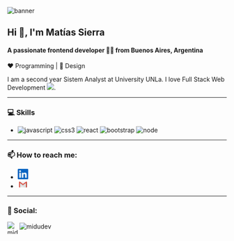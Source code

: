 
![banner](https://user-images.githubusercontent.com/36944271/87879665-b5d9a700-c9c2-11ea-97c8-df01d867c0cd.jpg)

<h2 align="left">Hi 👋, I'm Matías Sierra</h2>


<h4 align="left">A passionate frontend developer 👨‍💻  from Buenos Aires, Argentina</h4>

:heart: Programming | :black_heart: Design

I am a second year Sistem Analyst at University UNLa. I love Full Stack Web Development <img src="https://media.giphy.com/media/WUlplcMpOCEmTGBtBW/giphy.gif" width="30">. 

----

### 💻 Skills
- <p align="left">
    <img src="https://konpa.github.io/devicon/devicon.git/icons/javascript/javascript-original.svg" alt="javascript" width="24px" height="24px"/>
    <img src="https://konpa.github.io/devicon/devicon.git/icons/css3/css3-original-wordmark.svg" alt="css3" width="24px" height="24px"/>
    <img src="https://konpa.github.io/devicon/devicon.git/icons/react/react-original-wordmark.svg" alt="react" width="24px" height="24px"/>
    <img src="https://github.com/konpa/devicon/blob/master/icons/bootstrap/bootstrap-plain-wordmark.svg" alt="bootstrap" width="24px" height="24px"/>
    <img src="https://github.com/konpa/devicon/blob/master/icons/nodejs/nodejs-original.svg" alt="node" width="24px" height="24px"/>
  </p>
  
----

### 📫 How to reach me:

- [<img src="https://github.com/Amchuz/Amchuz/blob/master/linkedin.jpeg" alt="linkedin logo" width="24">](https://www.linkedin.com/in/matias-hernan-sierra/)
- [<img src="https://github.com/Amchuz/Amchuz/blob/master/gmail.jpeg" alt="gmail logo" width="24">](hernanmatiassierra@gmail.com)
  
----

### 📢 Social:
<p align="left>
<a href="https://twitter.com/Mati__raw" target="blank"><img align="center" src="https://cdn.jsdelivr.net/npm/simple-icons@3.0.1/icons/twitter.svg" alt="midudev" height="28px" width="28px" /></a>
<a href="https://www.instagram.com/matti.js/" target="blank"><img align="left" src="https://cdn.jsdelivr.net/npm/simple-icons@3.0.1/icons/instagram.svg" alt="midu.dev" height="28px" width="28px" /></a>
</p>
